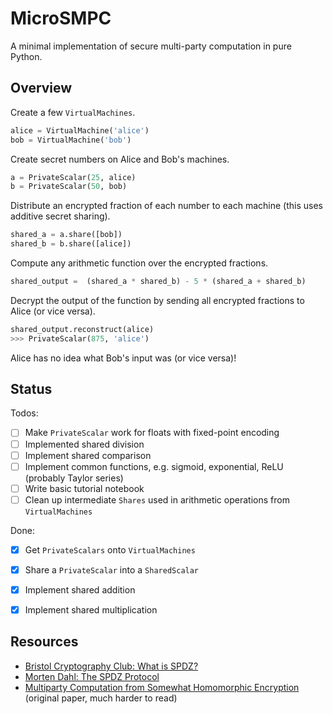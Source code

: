 # MicroSMPC

A minimal implementation of secure multi-party computation in pure Python.

## Overview

Create a few `VirtualMachines`.

```python
alice = VirtualMachine('alice')
bob = VirtualMachine('bob')
```

Create secret numbers on Alice and Bob's machines.

```python
a = PrivateScalar(25, alice)
b = PrivateScalar(50, bob)
```

Distribute an encrypted fraction of each number to each machine (this uses additive secret sharing).

```python
shared_a = a.share([bob])
shared_b = b.share([alice])
```

Compute any arithmetic function over the encrypted fractions.

```python
shared_output =  (shared_a * shared_b) - 5 * (shared_a + shared_b)
```

Decrypt the output of the function by sending all encrypted fractions to Alice (or vice versa).

```python
shared_output.reconstruct(alice)
>>> PrivateScalar(875, 'alice')
```

Alice has no idea what Bob's input was (or vice versa)!

## Status

Todos:
- [ ] Make `PrivateScalar` work for floats with fixed-point encoding
- [ ] Implemented shared division
- [ ] Implement shared comparison
- [ ] Implement common functions, e.g. sigmoid, exponential, ReLU (probably Taylor series)
- [ ] Write basic tutorial notebook
- [ ] Clean up intermediate `Shares` used in arithmetic operations from `VirtualMachines`

Done:
- [x] Get `PrivateScalars` onto `VirtualMachines`
- [x] Share a `PrivateScalar` into a `SharedScalar`
- [x] Implement shared addition
- [x] Implement shared multiplication


## Resources

- [Bristol Cryptography Club: What is SPDZ?](https://bristolcrypto.blogspot.com/2016/10/what-is-spdz-part-2-circuit-evaluation.html)
- [Morten Dahl: The SPDZ Protocol](https://mortendahl.github.io/2017/09/03/the-spdz-protocol-part1/)
- [Multiparty Computation from Somewhat Homomorphic Encryption](https://eprint.iacr.org/2011/535.pdf) (original paper, much harder to read)
